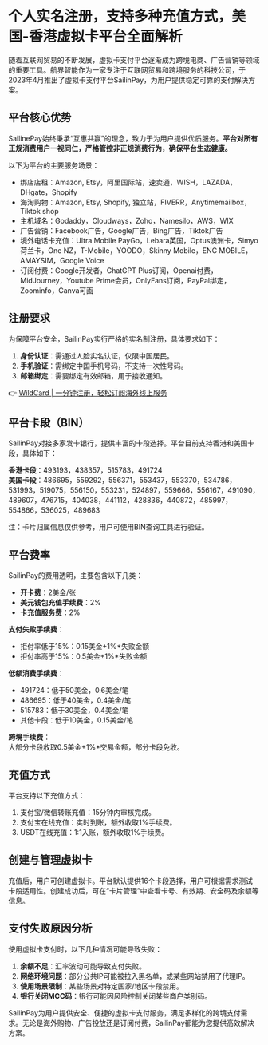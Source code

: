 # 个人实名注册，支持多种充值方式，美国-香港虚拟卡平台全面解析

随着互联网贸易的不断发展，虚拟卡支付平台逐渐成为跨境电商、广告营销等领域的重要工具。航界智能作为一家专注于互联网贸易和跨境服务的科技公司，于2023年4月推出了虚拟卡支付平台SailinPay，为用户提供稳定可靠的支付解决方案。

## 平台核心优势

SailinePay始终秉承“互惠共赢”的理念，致力于为用户提供优质服务。**平台对所有正规消费用户一视同仁，严格管控非正规消费行为，确保平台生态健康。**

以下为平台的主要服务场景：

- 绑店店租：Amazon, Etsy，阿里国际站，速卖通，WISH，LAZADA，DHgate，Shopify
- 海淘购物：Amazon, Etsy, Shopify, 独立站，FIVERR，Anytimemailbox，Tiktok shop
- 主机域名：Godaddy，Cloudways，Zoho，Namesilo，AWS，WIX
- 广告营销：Facebook广告，Google广告，Bing广告，Tiktok广告
- 境外电话卡充值：Ultra Mobile PayGo，Lebara英国，Optus澳洲卡，Simyo荷兰卡，One NZ，T-Mobile，YOODO，Skinny Mobile，ENC MOBILE，AMAYSIM，Google Voice
- 订阅付费：Google开发者，ChatGPT Plus订阅，Openai付费，MidJourney，Youtube Prime会员，OnlyFans订阅，PayPal绑定，Zoominfo，Canva可画

## 注册要求

为保障平台安全，SailinPay实行严格的实名制注册，具体要求如下：

1. **身份认证**：需通过人脸实名认证，仅限中国居民。
2. **手机验证**：需绑定中国手机号码，不支持一次性号码。
3. **邮箱绑定**：需要绑定有效邮箱，用于接收通知。

👉 [WildCard | 一分钟注册，轻松订阅海外线上服务](https://bbtdd.com/WildCard)

## 平台卡段（BIN）

SailinPay对接多家发卡银行，提供丰富的卡段选择。平台目前支持香港和美国卡段，具体如下：

**香港卡段**：493193，438357，515783，491724  
**美国卡段**：486695，559292，556371，553437，553370，534786，531993，519075，556150，553231，524897，559666，556167，491090，489607，476715，404038，441112，428836，440872，485997，554866，536025，489683

注：卡片归属信息仅供参考，用户可使用BIN查询工具进行验证。

## 平台费率

SailinPay的费用透明，主要包含以下几类：

- **开卡费**：2美金/张
- **美元钱包充值手续费**：2%
- **卡充值服务费**：2%

**支付失败手续费**：  
- 拒付率低于15%：0.15美金+1%*失败金额  
- 拒付率高于15%：0.5美金+1%*失败金额

**低额消费手续费**：  
- 491724：低于50美金，0.6美金/笔  
- 486695：低于40美金，0.4美金/笔  
- 515783：低于30美金，0.4美金/笔  
- 其他卡段：低于10美金，0.15美金/笔

**跨境手续费**：  
大部分卡段收取0.5美金+1%*交易金额，部分卡段免收。

## 充值方式

平台支持以下充值方式：

1. 支付宝/微信转账充值：15分钟内审核完成。
2. 支付宝在线充值：实时到账，额外收取1%手续费。
3. USDT在线充值：1:1入账，额外收取1%手续费。

## 创建与管理虚拟卡

充值后，用户可创建虚拟卡。平台默认提供16个卡段选择，用户可根据需求测试卡段适用性。创建成功后，可在“卡片管理”中查看卡号、有效期、安全码及余额等信息。

## 支付失败原因分析

使用虚拟卡支付时，以下几种情况可能导致失败：

1. **余额不足**：汇率波动可能导致支付失败。
2. **网络环境问题**：部分公共IP可能被拉入黑名单，或某些网站禁用了代理IP。
3. **使用场景限制**：某些场景对特定国家/地区卡段禁用。
4. **银行关闭MCC码**：银行可能因风险控制关闭某些商户类别码。

SailinPay为用户提供安全、便捷的虚拟卡支付服务，满足多样化的跨境支付需求。无论是海外购物、广告投放还是订阅付费，SailinPay都能为您提供高效解决方案。
